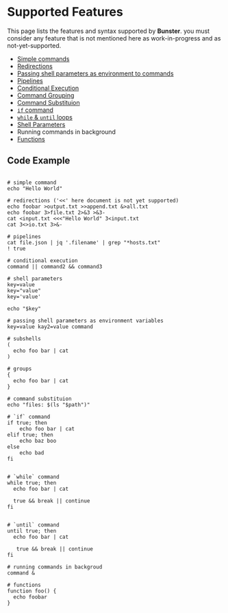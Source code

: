 # Supported Features
This page lists the features and syntax supported by **Bunster**. you must consider any feature that is not mentioned here
as work-in-progress and as not-yet-supported.


- [Simple commands](https://www.gnu.org/software/bash/manual/bash.html#Simple-Commands)
- [Redirections](https://www.gnu.org/software/bash/manual/bash.html#Redirections)
- [Passing shell parameters as environment to commands](https://www.gnu.org/software/bash/manual/bash.html#Environment)
- [Pipelines](https://www.gnu.org/software/bash/manual/bash.html#Pipelines)
- [Conditional Execution](https://www.gnu.org/software/bash/manual/bash.html#Lists)
- [Command Grouping](https://www.gnu.org/software/bash/manual/html_node/Command-Grouping.html)
- [Command Substituion](https://www.gnu.org/software/bash/manual/html_node/Command-Substitution.html)
- [`if` command](https://www.gnu.org/software/bash/manual/html_node/Conditional-Constructs.html#index-if)
- [`while` & `until` loops](https://www.gnu.org/software/bash/manual/bash.html#index-until)
- [Shell Parameters](https://www.gnu.org/software/bash/manual/html_node/Shell-Parameters.html)
- Running commands in background
- [Functions](https://www.gnu.org/software/bash/manual/html_node/Shell-Functions.html)

## Code Example
```shell

# simple command
echo "Hello World"

# redirections ('<<' here document is not yet supported)
echo foobar >output.txt >>append.txt &>all.txt
echo foobar 3>file.txt 2>&3 >&3-
cat <input.txt <<<"Hello World" 3<input.txt
cat 3<>io.txt 3>&-

# pipelines
cat file.json | jq '.filename' | grep "*hosts.txt"
! true

# conditional execution
command || command2 && command3

# shell parameters
key=value
key="value"
key='value'

echo "$key"

# passing shell parameters as environment variables
key=value kay2=value command

# subshells
(
  echo foo bar | cat
)

# groups
{
  echo foo bar | cat
}

# command substituion
echo "files: $(ls "$path")"

# `if` command
if true; then
    echo foo bar | cat
elif true; then
    echo baz boo
else
    echo bad
fi


# `while` command
while true; then
  echo foo bar | cat

  true && break || continue
fi


# `until` command
until true; then
  echo foo bar | cat

   true && break || continue
fi

# running commands in backgroud
command &

# functions
function foo() {
  echo foobar
}

```
